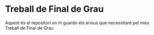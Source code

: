 # Treball de Final de Grau
Aquest és el repositori on hi guardo els arxius que necessitaré pel meu Treball de Final de Grau
